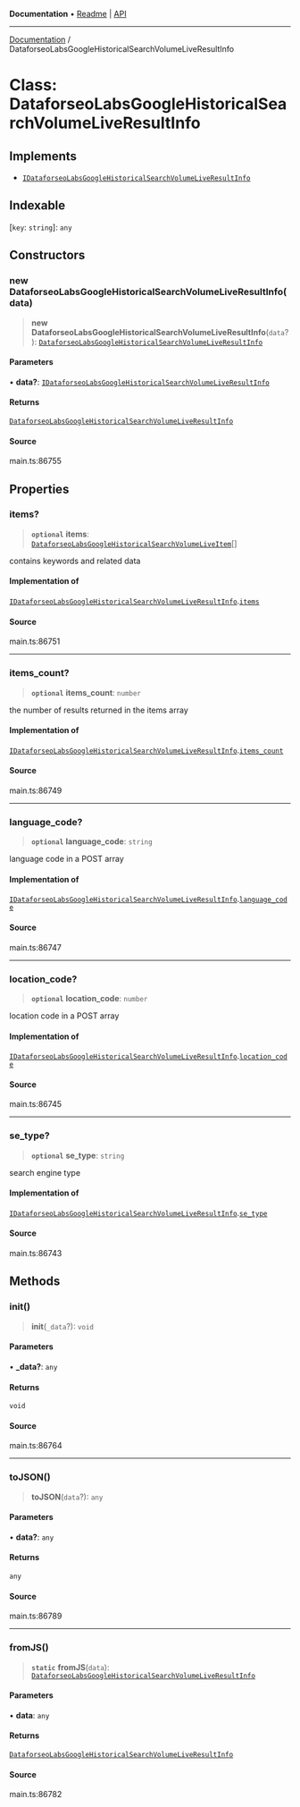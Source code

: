 **Documentation** • [Readme](../README.md) \| [API](../globals.md)

***

[Documentation](../README.md) / DataforseoLabsGoogleHistoricalSearchVolumeLiveResultInfo

# Class: DataforseoLabsGoogleHistoricalSearchVolumeLiveResultInfo

## Implements

- [`IDataforseoLabsGoogleHistoricalSearchVolumeLiveResultInfo`](../interfaces/IDataforseoLabsGoogleHistoricalSearchVolumeLiveResultInfo.md)

## Indexable

 \[`key`: `string`\]: `any`

## Constructors

### new DataforseoLabsGoogleHistoricalSearchVolumeLiveResultInfo(data)

> **new DataforseoLabsGoogleHistoricalSearchVolumeLiveResultInfo**(`data`?): [`DataforseoLabsGoogleHistoricalSearchVolumeLiveResultInfo`](DataforseoLabsGoogleHistoricalSearchVolumeLiveResultInfo.md)

#### Parameters

• **data?**: [`IDataforseoLabsGoogleHistoricalSearchVolumeLiveResultInfo`](../interfaces/IDataforseoLabsGoogleHistoricalSearchVolumeLiveResultInfo.md)

#### Returns

[`DataforseoLabsGoogleHistoricalSearchVolumeLiveResultInfo`](DataforseoLabsGoogleHistoricalSearchVolumeLiveResultInfo.md)

#### Source

main.ts:86755

## Properties

### items?

> **`optional`** **items**: [`DataforseoLabsGoogleHistoricalSearchVolumeLiveItem`](DataforseoLabsGoogleHistoricalSearchVolumeLiveItem.md)[]

contains keywords and related data

#### Implementation of

[`IDataforseoLabsGoogleHistoricalSearchVolumeLiveResultInfo`](../interfaces/IDataforseoLabsGoogleHistoricalSearchVolumeLiveResultInfo.md).[`items`](../interfaces/IDataforseoLabsGoogleHistoricalSearchVolumeLiveResultInfo.md#items)

#### Source

main.ts:86751

***

### items\_count?

> **`optional`** **items\_count**: `number`

the number of results returned in the items array

#### Implementation of

[`IDataforseoLabsGoogleHistoricalSearchVolumeLiveResultInfo`](../interfaces/IDataforseoLabsGoogleHistoricalSearchVolumeLiveResultInfo.md).[`items_count`](../interfaces/IDataforseoLabsGoogleHistoricalSearchVolumeLiveResultInfo.md#items_count)

#### Source

main.ts:86749

***

### language\_code?

> **`optional`** **language\_code**: `string`

language code in a POST array

#### Implementation of

[`IDataforseoLabsGoogleHistoricalSearchVolumeLiveResultInfo`](../interfaces/IDataforseoLabsGoogleHistoricalSearchVolumeLiveResultInfo.md).[`language_code`](../interfaces/IDataforseoLabsGoogleHistoricalSearchVolumeLiveResultInfo.md#language_code)

#### Source

main.ts:86747

***

### location\_code?

> **`optional`** **location\_code**: `number`

location code in a POST array

#### Implementation of

[`IDataforseoLabsGoogleHistoricalSearchVolumeLiveResultInfo`](../interfaces/IDataforseoLabsGoogleHistoricalSearchVolumeLiveResultInfo.md).[`location_code`](../interfaces/IDataforseoLabsGoogleHistoricalSearchVolumeLiveResultInfo.md#location_code)

#### Source

main.ts:86745

***

### se\_type?

> **`optional`** **se\_type**: `string`

search engine type

#### Implementation of

[`IDataforseoLabsGoogleHistoricalSearchVolumeLiveResultInfo`](../interfaces/IDataforseoLabsGoogleHistoricalSearchVolumeLiveResultInfo.md).[`se_type`](../interfaces/IDataforseoLabsGoogleHistoricalSearchVolumeLiveResultInfo.md#se_type)

#### Source

main.ts:86743

## Methods

### init()

> **init**(`_data`?): `void`

#### Parameters

• **\_data?**: `any`

#### Returns

`void`

#### Source

main.ts:86764

***

### toJSON()

> **toJSON**(`data`?): `any`

#### Parameters

• **data?**: `any`

#### Returns

`any`

#### Source

main.ts:86789

***

### fromJS()

> **`static`** **fromJS**(`data`): [`DataforseoLabsGoogleHistoricalSearchVolumeLiveResultInfo`](DataforseoLabsGoogleHistoricalSearchVolumeLiveResultInfo.md)

#### Parameters

• **data**: `any`

#### Returns

[`DataforseoLabsGoogleHistoricalSearchVolumeLiveResultInfo`](DataforseoLabsGoogleHistoricalSearchVolumeLiveResultInfo.md)

#### Source

main.ts:86782
